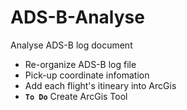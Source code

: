 # ADS-B-Analyse
Analyse ADS-B log document

- Re-organize ADS-B log file  
- Pick-up coordinate infomation  
- Add each flight's itineary into ArcGis  
- **`To Do`** Create ArcGis Tool
